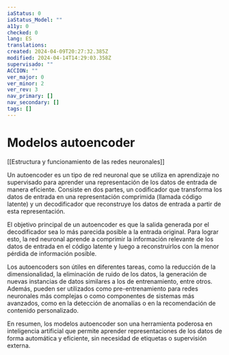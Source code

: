 ```yaml
---
iaStatus: 0
iaStatus_Model: ""
a11y: 0
checked: 0
lang: ES
translations: 
created: 2024-04-09T20:27:32.385Z
modified: 2024-04-14T14:29:03.358Z
supervisado: ""
ACCION: ""
ver_major: 0
ver_minor: 2
ver_rev: 3
nav_primary: []
nav_secondary: []
tags: []
---
```

# Modelos autoencoder

[[Estructura y funcionamiento de las  redes neuronales]]

Un autoencoder es un tipo de red neuronal que se utiliza en aprendizaje no supervisado para aprender una representación de los datos de entrada de manera eficiente. Consiste en dos partes, un codificador que transforma los datos de entrada en una representación comprimida (llamada código latente) y un decodificador que reconstruye los datos de entrada a partir de esta representación.

El objetivo principal de un autoencoder es que la salida generada por el decodificador sea lo más parecida posible a la entrada original. Para lograr esto, la red neuronal aprende a comprimir la información relevante de los datos de entrada en el código latente y luego a reconstruirlos con la menor pérdida de información posible.

Los autoencoders son útiles en diferentes tareas, como la reducción de la dimensionalidad, la eliminación de ruido de los datos, la generación de nuevas instancias de datos similares a los de entrenamiento, entre otros. Además, pueden ser utilizados como pre-entrenamiento para redes neuronales más complejas o como componentes de sistemas más avanzados, como en la detección de anomalías o en la recomendación de contenido personalizado.

En resumen, los modelos autoencoder son una herramienta poderosa en inteligencia artificial que permite aprender representaciones de los datos de forma automática y eficiente, sin necesidad de etiquetas o supervisión externa.
